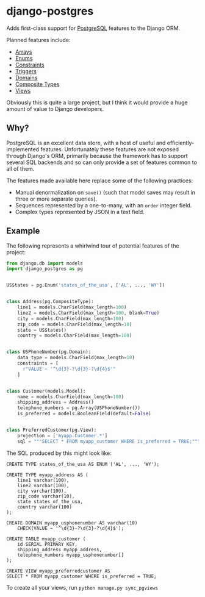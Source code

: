 django-postgres
===============

Adds first-class support for [PostgreSQL][] features to the Django ORM.

Planned features include:

*   [Arrays][pg-arrays]
*   [Enums][pg-enums]
*   [Constraints][pg-constraints]
*   [Triggers][pg-triggers]
*   [Domains][pg-domains]
*   [Composite Types][pg-ctypes]
*   [Views][pg-views]

[postgresql]: http://www.postgresql.org/
[pg-arrays]: http://www.postgresql.org/docs/9.1/static/arrays.html
[pg-enums]: http://www.postgresql.org/docs/9.1/static/datatype-enum.html
[pg-constraints]: http://www.postgresql.org/docs/9.1/static/ddl-constraints.html
[pg-triggers]: http://www.postgresql.org/docs/9.1/static/sql-createtrigger.html
[pg-domains]: http://www.postgresql.org/docs/9.1/static/sql-createdomain.html
[pg-ctypes]: http://www.postgresql.org/docs/9.1/static/rowtypes.html
[pg-views]: http://www.postgresql.org/docs/9.1/static/sql-createview.html

Obviously this is quite a large project, but I think it would provide a huge
amount of value to Django developers.

Why?
----

PostgreSQL is an excellent data store, with a host of useful and
efficiently-implemented features. Unfortunately these features are not exposed
through Django's ORM, primarily because the framework has to support several
SQL backends and so can only provide a set of features common to all of them.

The features made available here replace some of the following practices:

-  Manual denormalization on `save()` (such that model saves may result in
   three or more separate queries).
-  Sequences represented by a one-to-many, with an `order` integer field.
-  Complex types represented by JSON in a text field.

Example
-------

The following represents a whirlwind tour of potential features of the project:

```python
from django.db import models
import django_postgres as pg


USStates = pg.Enum('states_of_the_usa', ['AL', ..., 'WY'])


class Address(pg.CompositeType):
    line1 = models.CharField(max_length=100)
    line2 = models.CharField(max_length=100, blank=True)
    city = models.CharField(max_length=100)
    zip_code = models.CharField(max_length=10)
    state = USStates()
    country = models.CharField(max_length=100)


class USPhoneNumber(pg.Domain):
    data_type = models.CharField(max_length=10)
    constraints = [
      r"VALUE ~ '^\d{3}-?\d{3}-?\d{4}$'"
    ]


class Customer(models.Model):
    name = models.CharField(max_length=100)
    shipping_address = Address()
    telephone_numbers = pg.Array(USPhoneNumber())
    is_preferred = models.BooleanField(default=False)


class PreferredCustomer(pg.View):
    projection = ['myapp.Customer.*']
    sql = """SELECT * FROM myapp_customer WHERE is_preferred = TRUE;"""
```

The SQL produced by this might look like:

```postgresql
CREATE TYPE states_of_the_usa AS ENUM ('AL', ..., 'WY');

CREATE TYPE myapp_address AS (
    line1 varchar(100),
    line2 varchar(100),
    city varchar(100),
    zip_code varchar(10),
    state states_of_the_usa,
    country varchar(100)
);

CREATE DOMAIN myapp_usphonenumber AS varchar(10)
    CHECK(VALUE ~ '^\d{3}-?\d{3}-?\d{4}$');

CREATE TABLE myapp_customer (
    id SERIAL PRIMARY KEY,
    shipping_address myapp_address,
    telephone_numbers myapp_usphonenumber[]
);

CREATE VIEW myapp_preferredcustomer AS
SELECT * FROM myapp_customer WHERE is_preferred = TRUE;
```

To create all your views, run ``python manage.py sync_pgviews``

